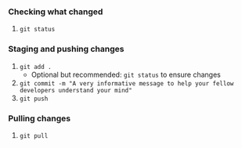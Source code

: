 ### Checking what changed

1. `git status`

### Staging and pushing changes

1. `git add .`
    - Optional but recommended: `git status` to ensure changes
2. `git commit -m "A very informative message to help your fellow developers understand your mind"`
3. `git push` 

### Pulling changes

1. `git pull`
